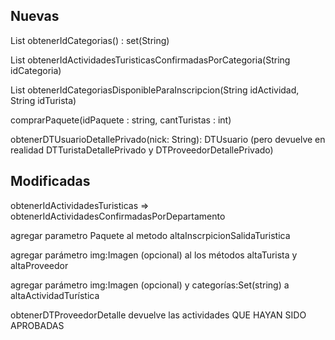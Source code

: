 ## Nuevas
  List<String> obtenerIdCategorias() : set(String)

  List<String> obtenerIdActividadesTuristicasConfirmadasPorCategoria(String idCategoria)  

  List<String> obtenerIdCategoriasDisponibleParaInscripcion(String idActividad, String idTurista)
  
  comprarPaquete(idPaquete : string, cantTuristas : int)

  obtenerDTUsuarioDetallePrivado(nick: String): DTUsuario (pero devuelve en realidad DTTuristaDetallePrivado y DTProveedorDetallePrivado)

## Modificadas 
obtenerIdActividadesTuristicas => obtenerIdActividadesConfirmadasPorDepartamento

agregar parametro Paquete al metodo altaInscrpicionSalidaTuristica

agregar parámetro img:Imagen (opcional) al los métodos altaTurista y altaProveedor

agregar parámetro img:Imagen (opcional) y categorías:Set(string) a altaActividadTurística

obtenerDTProveedorDetalle devuelve las actividades QUE HAYAN SIDO APROBADAS

